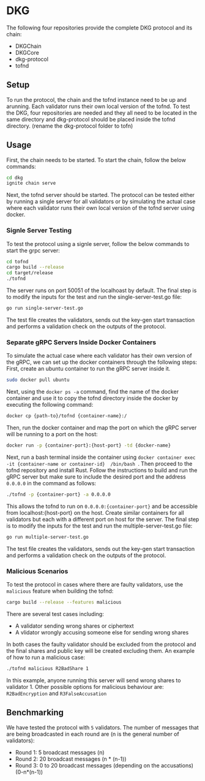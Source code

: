 # DKG 
The following four repositories provide the complete DKG protocol and its chain:
- DKGChain 
- DKGCore 
- dkg-protocol 
- tofnd 
## Setup 
To run the protocol, the chain and the tofnd instance need to be up and arunning. Each validator runs their own local version of the tofnd. 
To test the DKG, four repositories are needed and they all need to be located in the same directory and dkg-protocol should be placed inside the tofnd directory. (rename the dkg-protocol folder to tofn)

## Usage
First, the chain needs to be started. To start the chain, follow the below commands:
```sh
cd dkg
ignite chain serve
```
Next, the tofnd server should be started. The protocol can be tested either by running a single server for all validators or by simulating the actual case where each validator runs their own local version of the tofnd server using docker. 
### Signle Server Testing
To test the protocol using a signle server, follow the below commands to start the grpc server:
```sh
cd tofnd
cargo build --release
cd target/release
./tofnd
```
The server runs on port 50051 of the localhoast by default. 
The final step is to modify the inputs for the test and run the single-server-test.go file:
```sh
go run single-server-test.go
```
The test file creates the validators, sends out the key-gen start transaction and performs a validation check on the outputs of the protocol.

### Separate gRPC Servers Inside Docker Containers
To simulate the actual case where each validator has their own version of the gRPC, we can set up the docker containers through the following steps:
First, create an ubuntu container to run the gRPC server inside it. 
```sh
sudo docker pull ubuntu
```
Next, using the ```docker ps -a``` command, find the name of the docker container and use it to copy the tofnd directory inside the docker by executing the following command:
```sh
docker cp {path-to}/tofnd {container-name}:/ 
```
Then, run the docker container and map the port on which the gRPC server will be running to a port on the host:
```sh
docker run -p {container-port}:{host-port} -td {docker-name} 
```
Next, run a bash terminal inside the container using ```docker container exec -it {container-name or container-id}  /bin/bash ```. Then proceed to the tofnd repository and install Rust. 
Follow the instructions to build and run the gRPC server but make sure to include the desired port and the address ```0.0.0.0``` in the command as follows:
```sh
./tofnd -p {container-port} -a 0.0.0.0
```
This allows the tofnd to run on ```0.0.0.0:{container-port}``` and be accessible from localhost:{host-port} on the host.
Create similar containers for all validators but each with a different port on host for the server.
The final step is to modify the inputs for the test and run the multiple-server-test.go file:
```sh
go run multiple-server-test.go
```
The test file creates the validators, sends out the key-gen start transaction and performs a validation check on the outputs of the protocol.
### Malicious Scenarios
To test the protocol in cases where there are faulty validators, use the ```malicious``` feature when building the tofnd:
```sh
cargo build --release --features malicious
```
There are several test cases including:
- A validator sending wrong shares or ciphertext
- A vlidator wrongly accusing someone else for sending wrong shares

In both cases the faulty validator should be excluded from the protocol and the final shares and public key will be created excluding them.
 An example of how to run a malicious case:
```sh
./tofnd malicious R2BadShare 1
```
In this example, anyone running this server will send wrong shares to validator 1.
Other possible options for malicious behaviour are: `R2BadEncryption` and `R3FalseAccusation`
## Benchmarking
We have tested the protocol with `5` validators. The number of messages that are being broadcasted in each round are (n is the general number of validators):
- Round 1: 5 broadcast messages (n)
- Round 2: 20 broadcast messages (n * (n-1))
- Round 3: 0 to 20 broadcast messages (depending on the accusations) (0-n*(n-1))
